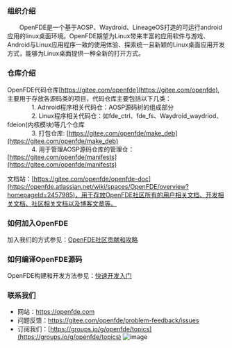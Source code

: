 ### 组织介绍

&emsp;&emsp;OpenFDE是一个基于AOSP、Waydroid、LineageOS打造的可运行android 应用的linux桌面环境。OpenFDE期望为Linux带来丰富的应用软件与游戏、Android与Linux应用程序一致的使用体验、探索统一且新颖的Linux桌面应用开发方式，能够为Linux桌面提供一种全新的打开方式。

### 仓库介绍

OpenFDE代码仓库[https://gitee.com/openfde](https://gitee.com/openfde), 主要用于存放各源码类的项目，代码仓库主要包括以下几类：<br>
&emsp;&emsp;&emsp;&emsp;1. Adnroid程序相关代码仓：AOSP源码树的组成部分 <br>
&emsp;&emsp;&emsp;&emsp;2. Linux程序相关代码仓：如fde_ctrl、fde_fs、Waydroid_waydriod、fdeion(内核模块)等几个仓库 <br>
&emsp;&emsp;&emsp;&emsp;3. 打包仓库: [https://gitee.com/openfde/make_deb](https://gitee.com/openfde/make_deb) <br>
&emsp;&emsp;&emsp;&emsp;4. 用于管理AOSP源码仓库的管理仓：[https://gitee.com/openfde/manifests](https://gitee.com/openfde/manifests) <br>

文档站：[https://gitee.com/openfde/openfde-doc](https://openfde.atlassian.net/wiki/spaces/OpenFDE/overview?homepageId=2457985)，用于存放OpenFDE社区所有的用户相关文档、开发相关文档、社区相关文档以及博客文章等。

### 如何加入OpenFDE

加入我们的方式参见：[OpenFDE社区贡献和攻略](https://openfde.atlassian.net/wiki/spaces/OpenFDE/pages/3277277)

### 如何编译OpenFDE源码

OpenFDE构建和开发方法参见：[快速开发入门](https://openfde.atlassian.net/wiki/spaces/OpenFDE/pages/1901477)

### 联系我们

- 网站：[https://openfde.com ](https://openfde.com )<br>
- 问题反馈：[https://gitee.com/openfde/problem-feedback/issues ](https://gitee.com/openfde/problem-feedback/issues) <br>
- 订阅我们：[https://groups.io/g/openfde/topics](https://groups.io/g/openfde/topics)
![image](https://github.com/openfde/openfde/assets/11641277/e6f2544e-6b27-415d-8044-45cc52e4d137)
